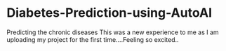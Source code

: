 # Diabetes-Prediction-using-AutoAI
Predicting the chronic diseases
This was a new experience to me as I am uploading my project for the first time....Feeling so excited..
